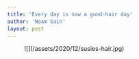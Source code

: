 ```yaml
---
title: 'Every day is now a good-hair day'
author: 'Noam Sain'
layout: post
---
```


<figure class="wp-block-image size-large">![](/assets/2020/12/susies-hair.jpg)</figure>